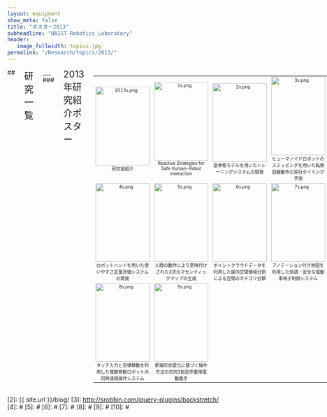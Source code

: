 ```yaml
---
layout: equipment
show_meta: false
title: "ポスター2013"
subheadline: "NAIST Robotics Laboratory"
header:
   image_fullwidth: topics.jpg
permalink: "/Research/topics/2013/"
---
```


<div class="row">
<div class="medium-4 medium-push-8 columns" markdown="1">

</div><!-- /.medium-4.columns -->

<div class="medium-8 medium-pull-4 columns" markdown="1">
## <span style="font-size: 150%">研究一覧</span>
___
### <span style="font-size: 150%">2013年研究紹介ポスター</span>
<div class="ie5"><table class="style_table" cellspacing="1" border="0"><tbody><tr><td class="style_td" style="text-align:center; font-size:10px; width:200px;"><a href="{{ site.url }}{{ site.baseurl }}/images/2013/2013.png" rel="nofollow"><img src="{{ site.url }}{{ site.baseurl }}/images/2013/2013s.png" alt="2013s.png" title="2013s.png" width="124" height="180" /></a><br class="spacer" />研究室紹介</td><td class="style_td" style="text-align:center; font-size:10px; width:200px;"><a href="{{ site.url }}{{ site.baseurl }}/images/2013/1.png" rel="nofollow"><img src="{{ site.url }}{{ site.baseurl }}/images/2013/1s.png" alt="1s.png" title="1s.png" width="124" height="180" /></a><br class="spacer" />Reactive Strategies for Safe Human-Robot Interaction</td><td class="style_td" style="text-align:center; font-size:10px; width:200px;"><a href="{{ site.url }}{{ site.baseurl }}/images/2013/2.png" rel="nofollow"><img src="{{ site.url }}{{ site.baseurl }}/images/2013/2s.png" alt="2s.png" title="2s.png" width="124" height="180" /></a><br class="spacer" />筋骨格モデルを用いたトレーニングシステムの開発</td><td class="style_td" style="text-align:center; font-size:10px; width:200px;"><a href="{{ site.url }}{{ site.baseurl }}/images/2013/3.png" rel="nofollow"><img src="{{ site.url }}{{ site.baseurl }}/images/2013/3s.png" alt="3s.png" title="3s.png" width="124" height="180" /></a><br class="spacer" />ヒューマノイドロボットのステッピングを用いた転倒回避動作の実行タイミング予測</td></tr><tr><td class="style_td" style="text-align:center; font-size:10px; width:200px;"><a href="{{ site.url }}{{ site.baseurl }}/images/2013/4.png" rel="nofollow"><img src="{{ site.url }}{{ site.baseurl }}/images/2013/4s.png" alt="4s.png" title="4s.png" width="124" height="180" /></a><br class="spacer" />ロボットハンドを用いた使いやすさ定量評価システムの開発</td><td class="style_td" style="text-align:center; font-size:10px; width:200px;"><a href="{{ site.url }}{{ site.baseurl }}/images/2013/5.png" rel="nofollow"><img src="{{ site.url }}{{ site.baseurl }}/images/2013/5s.png" alt="5s.png" title="5s.png" width="124" height="180" /></a><br class="spacer" />人間の動作により意味付けされた3次元マセンティックマップの生成</td><td class="style_td" style="text-align:center; font-size:10px; width:200px;"><a href="{{ site.url }}{{ site.baseurl }}/images/2013/6.png" rel="nofollow"><img src="{{ site.url }}{{ site.baseurl }}/images/2013/6s.png" alt="6s.png" title="6s.png" width="124" height="180" /></a><br class="spacer" />ポイントクラウドデータを利用した屋内空間領域分割による空間のカテゴリ分類</td><td class="style_td" style="text-align:center; font-size:10px; width:200px;"><a href="{{ site.url }}{{ site.baseurl }}/images/2013/7.png" rel="nofollow"><img src="{{ site.url }}{{ site.baseurl }}/images/2013/7s.png" alt="7s.png" title="7s.png" width="124" height="180" /></a><br class="spacer" />アノテーション付き地図を利用した快適・安全な電動車椅子制御システム</td></tr><tr><td class="style_td" style="text-align:center; font-size:10px; width:200px;"><a href="{{ site.url }}{{ site.baseurl }}/images/2013/8.png" rel="nofollow"><img src="{{ site.url }}{{ site.baseurl }}/images/2013/8s.png" alt="8s.png" title="8s.png" width="124" height="180" /></a><br class="spacer" />タッチ入力と自律移動を利用した複数移動ロボットの同時遠隔操作システム</td><td class="style_td" style="text-align:center; font-size:10px; width:200px;"><a href="{{ site.url }}{{ site.baseurl }}/images/2013/9.png" rel="nofollow"><img src="{{ site.url }}{{ site.baseurl }}/images/2013/9s.png" alt="9s.png" title="9s.png" width="124" height="180" /></a><br class="spacer" />断端形状変化に基づく操作方法の対向3指型作業用電動義手</td></tr></tbody></table></div>  
</div>

</div><!-- /.row -->


 [1]: http://kramdown.gettalong.org/converter/html.html#toc
 [2]: {{ site.url }}/blog/
 [3]: http://srobbin.com/jquery-plugins/backstretch/
 [4]: #
 [5]: #
 [6]: #
 [7]: #
 [8]: #
 [9]: #
 [10]: #
